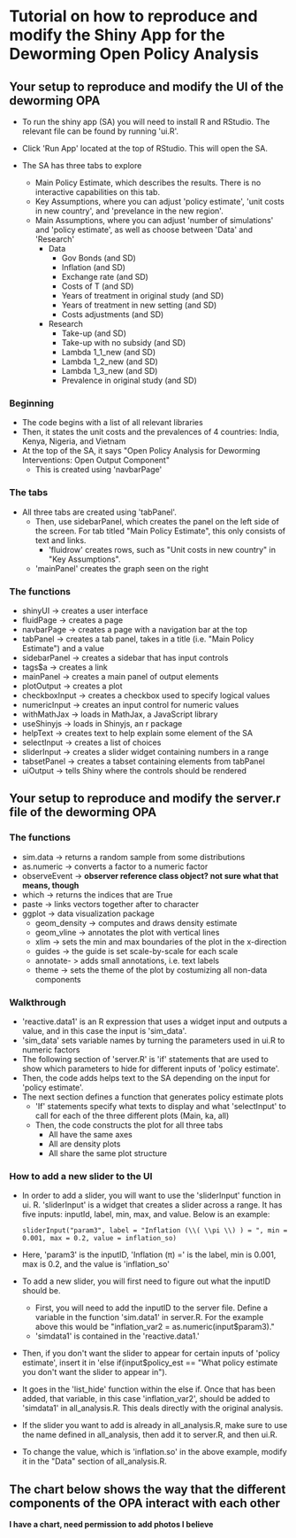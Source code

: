 # Tutorial on how to reproduce and modify the Shiny App for the Deworming Open Policy Analysis

## Your setup to reproduce and modify the UI of the deworming OPA

- To run the shiny app (SA) you will need to install R and RStudio. The relevant file can be found by running 'ui.R'.

- Click 'Run App' located at the top of RStudio. This will open the SA.

- The SA has three tabs to explore
    - Main Policy Estimate, which describes the results. There is no interactive capabilities on this tab.
    - Key Assumptions, where you can adjust 'policy estimate', 'unit costs in new country', and 'prevelance in the new region'.
    - Main Assumptions, where you can adjust 'number of simulations' and 'policy estimate', as well as choose between 'Data' and 'Research'
        - Data
            - Gov Bonds (and SD)
            - Inflation (and SD) 
            - Exchange rate (and SD)
            - Costs of T (and SD)
            - Years of treatment in original study (and SD)
            - Years of treatment in new setting (and SD)
            - Costs adjustments (and SD)
        - Research
            - Take-up (and SD)
            - Take-up with no subsidy (and SD)
            - Lambda 1_1_new (and SD)
            - Lambda 1_2_new (and SD)
            - Lambda 1_3_new (and SD)
            - Prevalence in original study (and SD)

### Beginning

- The code begins with a list of all relevant libraries
- Then, it states the unit costs and the prevalences of 4 countries: India, Kenya, Nigeria, and Vietnam
- At the top of the SA, it says "Open Policy Analysis for Deworming Interventions: Open Output Component"
    - This is created using 'navbarPage'


### The tabs

- All three tabs are created using 'tabPanel'.
  - Then, use sidebarPanel, which creates the panel on the left side of the screen. For tab titled "Main Policy Estimate", this only consists of text and links.
    - 'fluidrow' creates rows, such as "Unit costs in new country" in "Key Assumptions".
  - 'mainPanel' creates the graph seen on the right

### The functions

- shinyUI -> creates a user interface
- fluidPage -> creates a page
- navbarPage -> creates a page with a navigation bar at the top
- tabPanel -> creates a tab panel, takes in a title (i.e. "Main Policy Estimate") and a value
- sidebarPanel -> creates a sidebar that has input controls
- tags$a -> creates a link
- mainPanel -> creates a main panel of output elements
- plotOutput -> creates a plot
- checkboxInput -> creates a checkbox used to specify logical values
- numericInput -> creates an input control for numeric values
- withMathJax -> loads in MathJax, a JavaScript library
- useShinyjs -> loads in Shinyjs, an r package
- helpText -> creates text to help explain some element of the SA
- selectInput -> creates a list of choices
- sliderInput -> creates a slider widget containing numbers in a range
- tabsetPanel -> creates a tabset containing elements from tabPanel
- uiOutput -> tells Shiny where the controls should be rendered

## Your setup to reproduce and modify the server.r file of the deworming OPA

### The functions

- sim.data -> returns a random sample from some distributions
- as.numeric -> converts a factor to a numeric factor
- observeEvent -> **observer reference class object? not sure what that means, though**
- which -> returns the indices that are True
- paste -> links vectors together after to character
- ggplot -> data visualization package
    - geom_density -> computes and draws density estimate
    - geom_vline -> annotates the plot with vertical lines
    - xlim -> sets the min and max boundaries of the plot in the x-direction
    - guides -> the guide is set scale-by-scale for each scale
    - annotate- > adds small annotations, i.e. text labels
    - theme -> sets the theme of the plot by costumizing all non-data components

### Walkthrough

- 'reactive.data1' is an R expression that uses a widget input and outputs a value, and in this case the input is 'sim_data'.
- 'sim_data' sets variable names by turning the parameters used in ui.R to numeric factors
- The following section of 'server.R' is 'if' statements that are used to show which parameters to hide for different inputs of 'policy estimate'.
- Then, the code adds helps text to the SA depending on the input for 'policy estimate'.
- The next section defines a function that generates policy estimate plots
    - 'If' statements specify what texts to display and what 'selectInput' to call for each of the three different plots (Main, ka, all)
    - Then, the code constructs the plot for all three tabs
        - All have the same axes
        - All are density plots
        - All share the same plot structure

### How to add a new slider to the UI

- In order to add a slider, you will want to use the 'sliderInput' function in ui. R. 'sliderInput' is a widget that creates a slider across a range. It has five inputs: inputId, label, min, max, and value. Below is an example:

    `sliderInput("param3", label = "Inflation (\\( \\pi \\) ) = ", min = 0.001, max = 0.2, value = inflation_so)`

- Here, 'param3' is the inputID, 'Inflation (π) =' is the label, min is 0.001, max is 0.2, and the value is 'inflation_so'

- To add a new slider, you will first need to figure out what the inputID should be. 
    - First, you will need to add the inputID to the server file. Define a variable in the function 'sim.data1' in server.R. For the example above this would be "inflation_var2 = as.numeric(input$param3)." 
    - 'simdata1' is contained in the 'reactive.data1.' 
- Then, if you don't want the slider to appear for certain inputs of 'policy estimate', insert it in 'else if(input$policy_est == "What policy estimate
you don't want the slider to appear in"). 
- It goes in the 'list_hide' function within the else if. Once that has been added, that variable, in this case 'inflation_var2', should be added to 'simdata1' in all_analysis.R. This deals directly with the original analysis.

- If the slider you want to add is already in all_analysis.R, make sure to use the name defined in all_analysis, then add it to server.R, and then ui.R.

- To change the value, which is 'inflation.so' in the above example, modify it in the "Data" section of all_analysis.R.

## The chart below shows the way that the different components of the OPA interact with each other

**I have a chart, need permission to add photos I believe**



        
